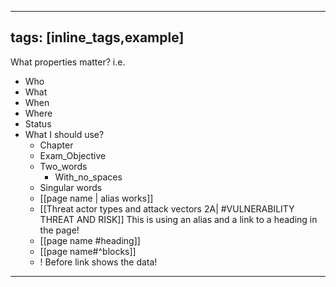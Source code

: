 
---
tags: [inline_tags,example]
---
What properties matter?
i.e.
- Who
- What
- When
- Where
- Status
- What I should use?
	- Chapter
	- Exam_Objective
	- Two_words
		- With_no_spaces
	- Singular words
	- [[page name | alias works]]
	- [[Threat actor types and attack vectors 2A| #VULNERABILITY THREAT AND RISK]]  This is using an alias and a link to a heading in the page!
	- [[page name #heading]]
	- [[page name#^blocks]]
	- ! Before link shows the data!

---
